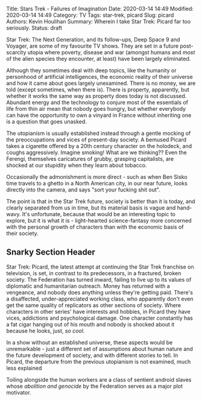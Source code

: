 Title: Stars Trek - Failures of Imagination
Date: 2020-03-14 14:49
Modified: 2020-03-14 14:49
Category: TV
Tags: star-trek, picard
Slug: picard
Authors: Kevin Houlihan
Summary: Wherein I take Star Trek: Picard far too seriously.
Status: draft

Star Trek: The Next Generation, and its follow-ups, Deep Space 9 and Voyager, are some of my favourite TV shows. They are set in a future post-scarcity utopia where poverty, disease and war (amongst humans and *most* of the alien species they encounter, at least) have been largely eliminated.

Although they sometimes deal with deep topics, like the humanity or personhood of artificial intelligences, the economic reality of their universe and how it came about goes largely unexamined. There is no money, we are told (except sometimes, when there is). There is property, apparently, but whether it works the same way as property does today is not discussed. Abundant energy and the technology to conjure most of the essentials of life from thin air mean that nobody goes hungry, but whether everybody can have the opportunity to own a vinyard in France without inheriting one is a question that goes unasked.

The utopianism is usually established instead through a gentle mocking of the preoccupations and vices of present-day society. A bemused Picard takes a cigarette offered by a 20th century character on the holodeck, and coughs aggressively. Imagine smoking! What are we thinking?? Even the Ferengi, themselves caricatures of grubby, grasping capitalists, are shocked at our stupidity when they learn about tobacco.

Occasionally the admonishment is more direct - such as when Ben Sisko time travels to a ghetto in a North American city, in our near future, looks directly into the camera, and says "sort your fucking shit out".

The point is that in the Star Trek future, society is better than it is today, and clearly separated from us in time, but its material basis is vague and hand-wavy. It's unfortunate, because that would be an interesting topic to explore, but it is what it is - light-hearted science-fantasy more concerned with the personal growth of characters than with the economic basis of their society.

## Snarky Section Header

Star Trek: Picard, the latest attempt at continuing the Star Trek franchise on television, is set, in contrast to its predecessors, in a fractured, broken society. The Federation has turned inward, failing to live up to its values of diplomatic and humanitarian outreach. Money has returned with a vengeance, and nobody does anything unless they're getting paid. There's a disaffected, under-appreciated working class, who apparently don't even get the same quality of replicators as other sections of society. Where characters in other series' have interests and hobbies, in Picard they have vices, addictions and psychological damage. One character constantly has a fat cigar hanging out of his mouth and nobody is shocked about it because he looks, just, *so cool*.

In a show without an established universe, these aspects would be unremarkable - just a different set of assumptions about human nature and the future development of society, and with different stories to tell. In Picard, the departure from the previous utopianism is not examined, much less explained

Toiling alongside the human workers are a class of sentient android slaves whose *abolition and genocide* by the Federation serves as a major plot motivator.